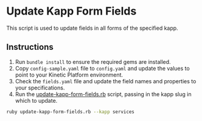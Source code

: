 # Update Kapp Form Fields

This script is used to update fields in all forms of the specified kapp.

## Instructions

1. Run `bundle install` to ensure the required gems are installed.
2. Copy `config-sample.yaml` file to `config.yaml` and update the values to point to your Kinetic Platform environment.
3. Check the `fields.yaml` file and update the field names and properties to your specifications.
4. Run the [update-kapp-form-fields.rb](update-kapp-form-fields.rb) script, passing in the kapp slug in which to update.

```sh
ruby update-kapp-form-fields.rb --kapp services
```
